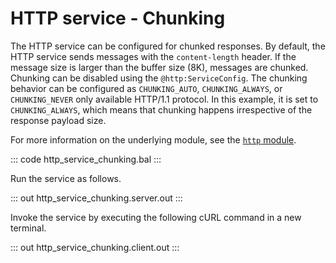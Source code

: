 # HTTP service - Chunking

The HTTP service can be configured for chunked responses. By default, the HTTP service sends messages with the `content-length` header. If the message size is larger than the buffer size (8K), messages are chunked. Chunking can be disabled using the `@http:ServiceConfig`. The chunking behavior can be configured as `CHUNKING_AUTO`, `CHUNKING_ALWAYS`, or `CHUNKING_NEVER` only available HTTP/1.1 protocol. In this example, it is set to `CHUNKING_ALWAYS`, which means that chunking happens irrespective of the response payload size.

For more information on the underlying module, see the [`http` module](https://lib.ballerina.io/ballerina/http/latest/).

::: code http_service_chunking.bal :::

Run the service as follows.

::: out http_service_chunking.server.out :::

Invoke the service by executing the following cURL command in a new terminal.

::: out http_service_chunking.client.out :::
